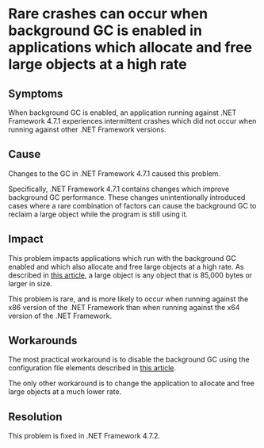 # Rare crashes can occur when background GC is enabled in applications which allocate and free large objects at a high rate

## Symptoms

When background GC is enabled, an application running against .NET Framework 4.7.1 experiences
intermittent crashes which did not occur when running against other .NET Framework versions.

## Cause

Changes to the GC in .NET Framework 4.7.1 caused this problem.

Specifically, .NET Framework 4.7.1 contains changes which improve background GC performance.
These changes unintentionally introduced cases where a rare combination of factors can cause
the background GC to reclaim a large object while the program is still using it.

## Impact

This problem impacts applications which run with the background GC enabled and which also allocate
and free large objects at a high rate. As described in [this article](https://docs.microsoft.com/en-us/dotnet/standard/garbage-collection/fundamentals#the-managed-heap),
a large object is any object that is 85,000 bytes or larger in size.

This problem is rare, and is more likely to occur when running against the x86 version of the
.NET Framework than when running against the x64 version of the .NET Framework.

## Workarounds

The most practical workaround is to disable the background GC using the configuration file
elements described in [this article](https://docs.microsoft.com/en-us/dotnet/framework/configure-apps/file-schema/runtime/gcconcurrent-element).

The only other workaround is to change the application to allocate and free large objects
at a much lower rate.

## Resolution

This problem is fixed in .NET Framework 4.7.2.

